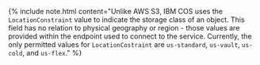 
{% include note.html content="Unlike AWS S3, IBM COS uses the `LocationConstraint` value to indicate the storage class of an object. This field has no relation to physical geography or region - those values are provided within the endpoint used to connect to the service. Currently, the only permitted values for `LocationCostraint` are `us-standard`, `us-vault`, `us-cold`, and `us-flex`." %}